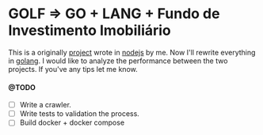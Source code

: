 GOLF => GO + LANG + Fundo de Investimento Imobiliário
==============

This is a originally [project](https://github.com/riquellopes/fii) wrote in [nodejs](https://nodejs.org/en/) by me. Now I'll rewrite everything in [golang](https://golang.org/).  I would like to analyze the performance between the two projects.  If you've any tips let me know.

#### @TODO

* [ ] Write a crawler.
* [ ] Write tests to validation the process.
* [ ] Build docker + docker compose
